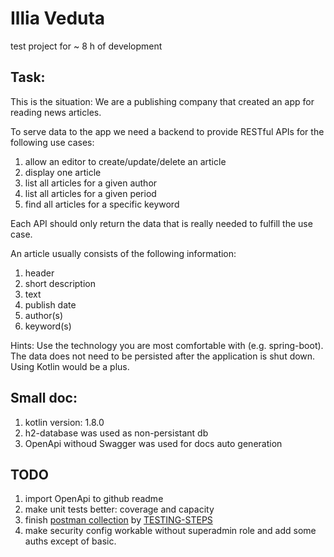 # Illia Veduta

test project for ~ 8 h of development

## Task:
This is the situation: We are a publishing company that created an app for reading news articles.

To serve data to the app we need a backend to provide RESTful APIs for the following use cases:
1) allow an editor to create/update/delete an article
2) display one article
3) list all articles for a given author
4) list all articles for a given period
5) find all articles for a specific keyword

Each API should only return the data that is really needed to fulfill the use case.

An article usually consists of the following information:
1) header
2) short description
3) text
4) publish date
5) author(s)
6) keyword(s)

Hints:
Use the technology you are most comfortable with (e.g. spring-boot).
The data does not need to be persisted after the application is shut down.
Using Kotlin would be a plus.

## Small doc: 
1) kotlin version: 1.8.0
2) h2-database was used as non-persistant db
3) OpenApi withoud Swagger was used for docs auto generation 

## TODO
1) import OpenApi to github readme
2) make unit tests better: coverage and capacity
3) finish [postman collection](src/main/resources/DEMO-VERION-OF-POSTMAN-COLLECTION.json) by [TESTING-STEPS](src/main/resources/TESTING-STEPS)
4) make security config workable without superadmin role and add some auths except of basic.
